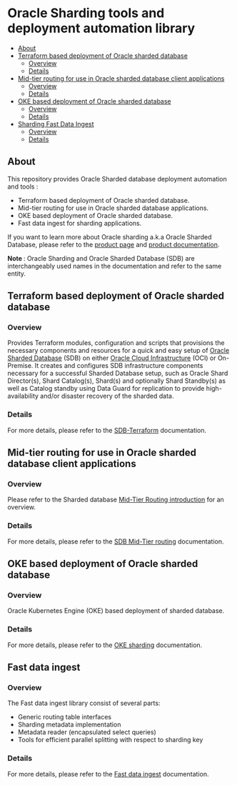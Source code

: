 # Oracle Sharding tools and deployment automation library

[SDB-terraform-onprem]: https://github.com/oracle/db-sharding/tree/master/deployment-with-terraform/sdb-terraform-onprem
[SDB-terraform-oci]: https://github.com/oracle/db-sharding/tree/master/deployment-with-terraform/sdb-terraform-oci
[SDB-terraform]: https://github.com/oracle/db-sharding/tree/master/deployment-with-terraform/
[SDB-Mid-Tier-Routing]: https://github.com/oracle/db-sharding/tree/master/Mid-Tier-Routing
[SDB-Fast-Data-Ingest]: https://github.com/oracle/db-sharding/tree/master/sharding-fast-data-ingest
[OKE-sharding]: https://github.com/oracle/db-sharding/tree/master/oke-based-sharding-deployment
[MTR-Intro]: https://github.com/oracle/db-sharding/wiki/Sharded-Database-Mid-Tier-Routing#introduction
[SDB-prod-page]: https://www.oracle.com/database/technologies/high-availability/sharding.html
[SDB-prod-doc]: https://docs.oracle.com/en/database/oracle/oracle-database/19/shard/
[OCI]: https://www.oracle.com/cloud/
[SDB]: https://www.oracle.com/database/technologies/high-availability/sharding.html

- [About](#about)
- [Terraform based deployment of Oracle sharded database](#terraform-based-deployment-of-oracle-sharded-database)
  * [Overview](#overview)
  * [Details](#details)
- [Mid-tier routing for use in Oracle sharded database client applications](#mid-tier-routing-for-use-in-oracle-sharded-database-client-applications)
  * [Overview](#overview-1)
  * [Details](#details-1)
- [OKE based deployment of Oracle sharded database](#oke-based-deployment-of-oracle-sharded-database)
  * [Overview](#overview-2)
  * [Details](#details-2)
- [Sharding Fast Data Ingest](#routing-implementations-for-use-in-oracle-sharding-client-applications)
  * [Overview](#overview-3)
  * [Details](#details-3)

## About

This repository provides Oracle Sharded database deployment automation and tools :

* Terraform based deployment of Oracle sharded database.
* Mid-tier routing for use in Oracle sharded database applications.
* OKE based deployment of Oracle sharded database.
* Fast data ingest for sharding applications.

If you want to learn more about Oracle sharding a.k.a Oracle Sharded Database, please refer to the [product page][SDB-prod-page] and [product documentation][SDB-prod-doc].

<strong> Note </strong> : Oracle Sharding and Oracle Sharded Database (SDB) are interchangeably used names in the documentation and refer to the same entity. 

 
## Terraform based deployment of Oracle sharded database

### Overview 

Provides Terraform modules, configuration and scripts that provisions the necessary components and resources for a quick and easy setup of [Oracle Sharded Database][SDB] (SDB) on either [Oracle Cloud Infrastructure][OCI] (OCI) or On-Premise. It creates and configures SDB infrastructure components necessary for a successful Sharded Database setup, such as Oracle Shard Director(s), Shard Catalog(s), Shard(s) and optionally Shard Standby(s) as well as Catalog standby using Data Guard for replication to provide high-availability and/or disaster recovery of the sharded data.

### Details

For more details, please refer to the [SDB-Terraform][SDB-terraform] documentation.

## Mid-tier routing for use in Oracle sharded database client applications

### Overview

Please refer to the Sharded database [Mid-Tier Routing introduction][MTR-Intro] for an overview.

### Details

For more details, please refer to the [SDB Mid-Tier routing][SDB-Mid-Tier-Routing] documentation.

## OKE based deployment of Oracle sharded database 

### Overview 

Oracle Kubernetes Engine (OKE) based deployment of sharded database.

### Details

For more details, please refer to the [OKE sharding][OKE-sharding] documentation.

## Fast data ingest

### Overview

The Fast data ingest library consist of several parts:
 * Generic routing table interfaces
 * Sharding metadata implementation
 * Metadata reader (encapsulated select queries)
 * Tools for efficient parallel splitting with respect to sharding key

### Details

For more details, please refer to the [Fast data ingest][SDB-Fast-Data-Ingest] documentation.
